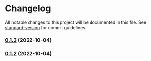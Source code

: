 # Changelog

All notable changes to this project will be documented in this file. See [standard-version](https://github.com/conventional-changelog/standard-version) for commit guidelines.

### [0.1.3](https://github.com/benr77/obsidian-gitlab-issues/compare/0.1.1...0.1.3) (2022-10-04)

### [0.1.2](https://github.com/benr77/obsidian-gitlab-issues/compare/0.1.1...0.1.2) (2022-10-04)
